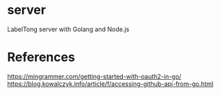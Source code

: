 # server
LabelTong server with Golang and Node.js
# References
https://mingrammer.com/getting-started-with-oauth2-in-go/ 
https://blog.kowalczyk.info/article/f/accessing-github-api-from-go.html
